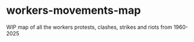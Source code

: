 # workers-movements-map
WIP map of all the workers protests, clashes, strikes and riots from 1960-2025

